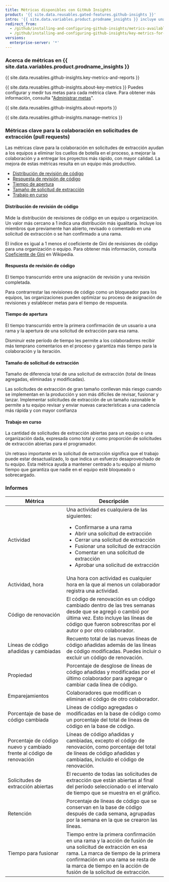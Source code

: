 ```yaml
---
title: Métricas disponibles con GitHub Insights
product: '{{ site.data.reusables.gated-features.github-insights }}'
intro: '{{ site.data.variables.product.prodname_insights }} incluye una variedad de métricas para darte visibilidad en el proceso de entrega de software de tu equipo.'
redirect_from:
  - /github/installing-and-configuring-github-insights/metrics-available-with-github-insights
  - /github/installing-and-configuring-github-insights/key-metrics-for-collaboration-in-pull-requests
versions:
  enterprise-server: '*'
---
```


### Acerca de métricas en {{ site.data.variables.product.prodname_insights }}

{{ site.data.reusables.github-insights.key-metrics-and-reports }}

{{ site.data.reusables.github-insights.about-key-metrics }} Puedes configurar y medir tus metas para cada métrica clave. Para obtener más información, consulta "[Administrar metas](/insights/installing-and-configuring-github-insights/managing-goals)".

{{ site.data.reusables.github-insights.about-reports }}

{{ site.data.reusables.github-insights.manage-metrics }}

### Métricas clave para la colaboración en solicitudes de extracción (pull requests)

Las métricas clave para la colaboración en solicitudes de extracción ayudan a los equipos a eliminar los cuellos de botella en el proceso, a mejorar la colaboración y a entregar los proyectos más rápido, con mayor calidad. La mejora de estas métricas resulta en un equipo más productivo.

- [Distribución de revisión de código](#code-review-distribution)
- [Respuesta de revisión de código](#code-review-turnaround)
- [Tiempo de apertura](#time-to-open)
- [Tamaño de solicitud de extracción](#pull-request-size)
- [Trabajo en curso](#work-in-progress)

#### Distribución de revisión de código

Mide la distribución de revisiones de código en un equipo u organización. Un valor más cercano a 1 indica una distribución más igualitaria. Incluye los miembros que previamente han abierto, revisado o comentado en una solicitud de extracción o se han confirmado a una rama.

El índice es igual a 1 menos el coeficiente de Gini de revisiones de código para una organización o equipo. Para obtener más información, consulta [Coeficiente de Gini](https://en.wikipedia.org/wiki/Gini_coefficient) en Wikipedia.

#### Respuesta de revisión de código

El tiempo transcurrido entre una asignación de revisión y una revisión completada.

Para contrarrestar las revisiones de código como un bloqueador para los equipos, las organizaciones pueden optimizar su proceso de asignación de revisiones y establecer metas para el tiempo de respuesta.

#### Tiempo de apertura

El tiempo transcurrido entre la primera confirmación de un usuario a una rama y la apertura de una solicitud de extracción para esa rama.

Disminuir este período de tiempo les permite a los colaboradores recibir más temprano comentarios en el proceso y garantiza más tiempo para la colaboración y la iteración.

#### Tamaño de solicitud de extracción

Tamaño de diferencia total de una solicitud de extracción (total de líneas agregadas, eliminadas y modificadas).

Las solicitudes de extracción de gran tamaño conllevan más riesgo cuando se implementan en la producción y son más difíciles de revisar, fusionar y lanzar. Implementar solicitudes de extracción de un tamaño razonable le permite a tu equipo revisar y enviar nuevas características a una cadencia más rápida y con mayor confianza

#### Trabajo en curso

La cantidad de solicitudes de extracción abiertas para un equipo o una organización dada, expresada como total y como proporción de solicitudes de extracción abiertas para el programador.

Un retraso importante en la solicitud de extracción significa que el trabajo puede estar desactualizado, lo que indica un esfuerzo desaprovechado de tu equipo. Esta métrica ayuda a mantener centrado a tu equipo al mismo tiempo que garantiza que nadie en el equipo esté bloqueado o sobrecargado.

### Informes

| Métrica                                                              | Descripción                                                                                                                                                                                                                                                       |
| -------------------------------------------------------------------- | ----------------------------------------------------------------------------------------------------------------------------------------------------------------------------------------------------------------------------------------------------------------- |
| Actividad                                                            | Una actividad es cualquiera de las siguientes:<ul><li>Confirmarse a una rama</li><li>Abrir una solicitud de extracción</li><li>Cerrar una solicitud de extracción</li><li>Fusionar una solicitud de extracción</li><li>Comentar en una solicitud de extracción</li><li>Aprobar una solicitud de extracción</li></ul>                                                                                                                                                                                           |
| Actividad, hora                                                      | Una hora con actividad es cualquier hora en la que al menos un colaborador registra una actividad.                                                                                                                                                                |
| Código de renovación                                                 | El código de renovación es un código cambiado dentro de las tres semanas desde que se agregó o cambió por última vez. Esto incluye las líneas de código que fueron sobrescritas por el autor o por otro colaborador.                                              |
| Líneas de código añadidas y cambiadas                                | Recuento total de las nuevas líneas de código añadidas además de las líneas de código modificadas. Puedes incluir o excluir un código de renovación.                                                                                                              |
| Propiedad                                                            | Porcentaje de desglose de líneas de código añadidas y modificadas por el último colaborador para agregar o cambiar cada línea de código.                                                                                                                          |
| Emparejamientos                                                      | Colaboradores que modifican o eliminan el código de otro colaborador.                                                                                                                                                                                             |
| Porcentaje de base de código cambiada                                | Líneas de código agregadas o modificadas en la base de código como un porcentaje del total de líneas de código en la base de código.                                                                                                                              |
| Porcentaje de código nuevo y cambiado frente al código de renovación | Líneas de código añadidas y cambiadas, excepto el código de renovación, como porcentaje del total de líneas de código añadidas y cambiadas, incluido el código de renovación.                                                                                     |
| Solicitudes de extracción abiertas                                   | El recuento de todas las solicitudes de extracción que están abiertas al final del período seleccionado o el intervalo de tiempo que se muestra en el gráfico.                                                                                                    |
| Retención                                                            | Porcentaje de líneas de código que se conservan en la base de código después de cada semana, agrupadas por la semana en la que se crearon las líneas.                                                                                                             |
| Tiempo para fusionar                                                 | Tiempo entre la primera confirmación en una rama y la acción de fusión de una solicitud de extracción en esa rama. La marca de tiempo de la primera confirmación en una rama se resta de la marca de tiempo en la acción de fusión de la solicitud de extracción. |
